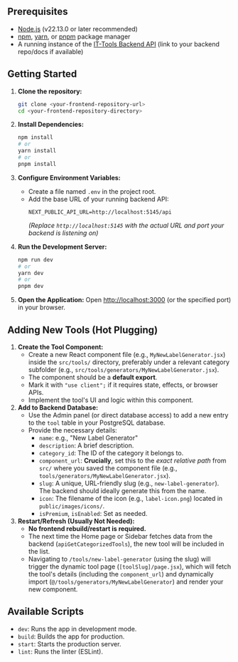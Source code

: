 ## Prerequisites

- [Node.js](https://nodejs.org/) (v22.13.0 or later recommended)
- [npm](https://www.npmjs.com/), [yarn](https://yarnpkg.com/), or [pnpm](https://pnpm.io/) package manager
- A running instance of the [IT-Tools Backend API](#) (link to your backend repo/docs if available)

## Getting Started

1.  **Clone the repository:**

    ```bash
    git clone <your-frontend-repository-url>
    cd <your-frontend-repository-directory>
    ```

2.  **Install Dependencies:**

    ```bash
    npm install
    # or
    yarn install
    # or
    pnpm install
    ```

3.  **Configure Environment Variables:**

    - Create a file named `.env` in the project root.
    - Add the base URL of your running backend API:
      ```
      NEXT_PUBLIC_API_URL=http://localhost:5145/api
      ```
      _(Replace `http://localhost:5145` with the actual URL and port your backend is listening on)_

4.  **Run the Development Server:**

    ```bash
    npm run dev
    # or
    yarn dev
    # or
    pnpm dev
    ```

5.  **Open the Application:** Open [http://localhost:3000](http://localhost:3000) (or the specified port) in your browser.

## Adding New Tools (Hot Plugging)

1.  **Create the Tool Component:**
    - Create a new React component file (e.g., `MyNewLabelGenerator.jsx`) inside the `src/tools/` directory, preferably under a relevant category subfolder (e.g., `src/tools/generators/MyNewLabelGenerator.jsx`).
    - The component should be a **default export**.
    - Mark it with `"use client";` if it requires state, effects, or browser APIs.
    - Implement the tool's UI and logic within this component.
2.  **Add to Backend Database:**
    - Use the Admin panel (or direct database access) to add a new entry to the `tool` table in your PostgreSQL database.
    - Provide the necessary details:
      - `name`: e.g., "New Label Generator"
      - `description`: A brief description.
      - `category_id`: The ID of the category it belongs to.
      - `component_url`: **Crucially**, set this to the _exact relative path_ from `src/` where you saved the component file (e.g., `tools/generators/MyNewLabelGenerator.jsx`).
      - `slug`: A unique, URL-friendly slug (e.g., `new-label-generator`). The backend should ideally generate this from the name.
      - `icon`: The filename of the icon (e.g., `label-icon.png`) located in `public/images/icons/`.
      - `isPremium`, `isEnabled`: Set as needed.
3.  **Restart/Refresh (Usually Not Needed):**
    - **No frontend rebuild/restart is required.**
    - The next time the Home page or Sidebar fetches data from the backend (`apiGetCategorizedTools`), the new tool will be included in the list.
    - Navigating to `/tools/new-label-generator` (using the slug) will trigger the dynamic tool page (`[toolSlug]/page.jsx`), which will fetch the tool's details (including the `component_url`) and dynamically import (`@/tools/generators/MyNewLabelGenerator`) and render your new component.

## Available Scripts

- `dev`: Runs the app in development mode.
- `build`: Builds the app for production.
- `start`: Starts the production server.
- `lint`: Runs the linter (ESLint).
